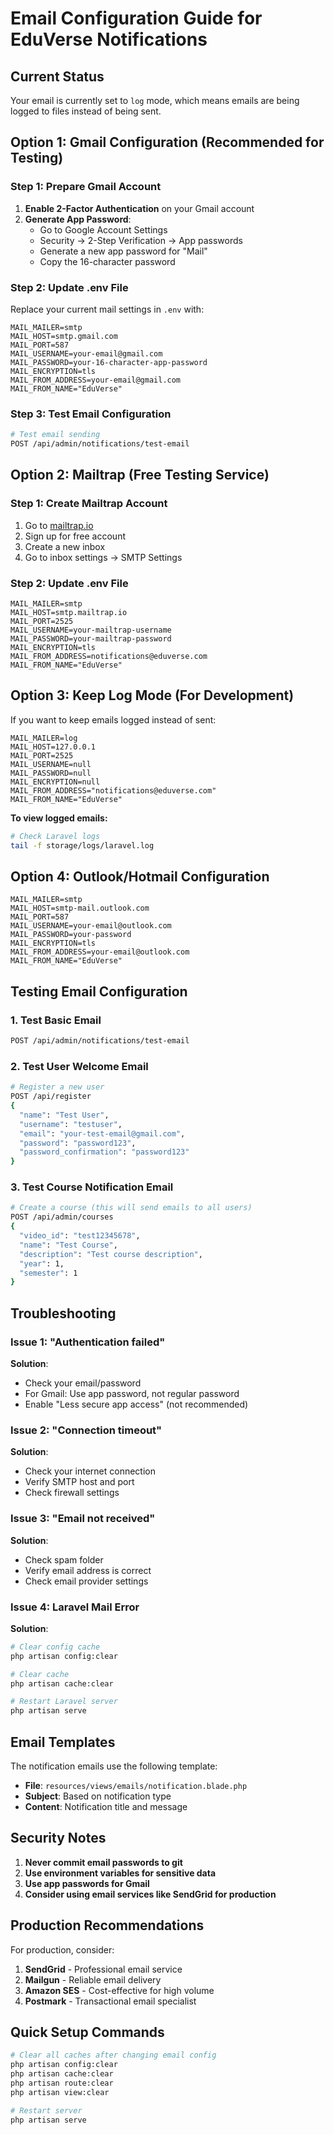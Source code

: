 # Email Configuration Guide for EduVerse Notifications

## Current Status

Your email is currently set to `log` mode, which means emails are being logged to files instead of being sent.

## Option 1: Gmail Configuration (Recommended for Testing)

### Step 1: Prepare Gmail Account

1. **Enable 2-Factor Authentication** on your Gmail account
2. **Generate App Password**:
    - Go to Google Account Settings
    - Security → 2-Step Verification → App passwords
    - Generate a new app password for "Mail"
    - Copy the 16-character password

### Step 2: Update .env File

Replace your current mail settings in `.env` with:

```env
MAIL_MAILER=smtp
MAIL_HOST=smtp.gmail.com
MAIL_PORT=587
MAIL_USERNAME=your-email@gmail.com
MAIL_PASSWORD=your-16-character-app-password
MAIL_ENCRYPTION=tls
MAIL_FROM_ADDRESS=your-email@gmail.com
MAIL_FROM_NAME="EduVerse"
```

### Step 3: Test Email Configuration

```bash
# Test email sending
POST /api/admin/notifications/test-email
```

## Option 2: Mailtrap (Free Testing Service)

### Step 1: Create Mailtrap Account

1. Go to [mailtrap.io](https://mailtrap.io)
2. Sign up for free account
3. Create a new inbox
4. Go to inbox settings → SMTP Settings

### Step 2: Update .env File

```env
MAIL_MAILER=smtp
MAIL_HOST=smtp.mailtrap.io
MAIL_PORT=2525
MAIL_USERNAME=your-mailtrap-username
MAIL_PASSWORD=your-mailtrap-password
MAIL_ENCRYPTION=tls
MAIL_FROM_ADDRESS=notifications@eduverse.com
MAIL_FROM_NAME="EduVerse"
```

## Option 3: Keep Log Mode (For Development)

If you want to keep emails logged instead of sent:

```env
MAIL_MAILER=log
MAIL_HOST=127.0.0.1
MAIL_PORT=2525
MAIL_USERNAME=null
MAIL_PASSWORD=null
MAIL_ENCRYPTION=null
MAIL_FROM_ADDRESS="notifications@eduverse.com"
MAIL_FROM_NAME="EduVerse"
```

**To view logged emails:**

```bash
# Check Laravel logs
tail -f storage/logs/laravel.log
```

## Option 4: Outlook/Hotmail Configuration

```env
MAIL_MAILER=smtp
MAIL_HOST=smtp-mail.outlook.com
MAIL_PORT=587
MAIL_USERNAME=your-email@outlook.com
MAIL_PASSWORD=your-password
MAIL_ENCRYPTION=tls
MAIL_FROM_ADDRESS=your-email@outlook.com
MAIL_FROM_NAME="EduVerse"
```

## Testing Email Configuration

### 1. Test Basic Email

```bash
POST /api/admin/notifications/test-email
```

### 2. Test User Welcome Email

```bash
# Register a new user
POST /api/register
{
  "name": "Test User",
  "username": "testuser",
  "email": "your-test-email@gmail.com",
  "password": "password123",
  "password_confirmation": "password123"
}
```

### 3. Test Course Notification Email

```bash
# Create a course (this will send emails to all users)
POST /api/admin/courses
{
  "video_id": "test12345678",
  "name": "Test Course",
  "description": "Test course description",
  "year": 1,
  "semester": 1
}
```

## Troubleshooting

### Issue 1: "Authentication failed"

**Solution**:

-   Check your email/password
-   For Gmail: Use app password, not regular password
-   Enable "Less secure app access" (not recommended)

### Issue 2: "Connection timeout"

**Solution**:

-   Check your internet connection
-   Verify SMTP host and port
-   Check firewall settings

### Issue 3: "Email not received"

**Solution**:

-   Check spam folder
-   Verify email address is correct
-   Check email provider settings

### Issue 4: Laravel Mail Error

**Solution**:

```bash
# Clear config cache
php artisan config:clear

# Clear cache
php artisan cache:clear

# Restart Laravel server
php artisan serve
```

## Email Templates

The notification emails use the following template:

-   **File**: `resources/views/emails/notification.blade.php`
-   **Subject**: Based on notification type
-   **Content**: Notification title and message

## Security Notes

1. **Never commit email passwords to git**
2. **Use environment variables for sensitive data**
3. **Use app passwords for Gmail**
4. **Consider using email services like SendGrid for production**

## Production Recommendations

For production, consider:

1. **SendGrid** - Professional email service
2. **Mailgun** - Reliable email delivery
3. **Amazon SES** - Cost-effective for high volume
4. **Postmark** - Transactional email specialist

## Quick Setup Commands

```bash
# Clear all caches after changing email config
php artisan config:clear
php artisan cache:clear
php artisan route:clear
php artisan view:clear

# Restart server
php artisan serve
```
